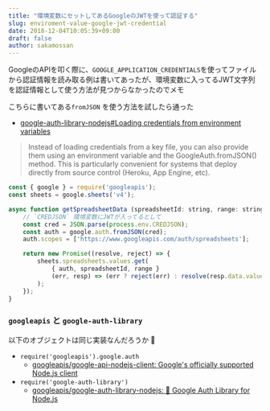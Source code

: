 ```yaml
---
title: "環境変数にセットしてあるGoogleのJWTを使って認証する"
slug: enviroment-value-google-jwt-credential
date: 2018-12-04T10:05:39+09:00
draft: false
author: sakamossan
---
```


GoogleのAPIを叩く際に、`GOOGLE_APPLICATION_CREDENTIALS`を使ってファイルから認証情報を読み取る例は書いてあったが、環境変数に入ってるJWT文字列を認証情報として使う方法が見つからなかったのでメモ

こちらに書いてある`fromJSON` を使う方法を試したら通った

- [google-auth-library-nodejs#Loading credentials from environment variables](https://github.com/googleapis/google-auth-library-nodejs#loading-credentials-from-environment-variables)

> Instead of loading credentials from a key file, you can also provide them using an environment variable and the GoogleAuth.fromJSON() method. This is particularly convenient for systems that deploy directly from source control (Heroku, App Engine, etc).

```js
const { google } = require('googleapis');
const sheets = google.sheets('v4');

async function getSpreadsheetData (spreadsheetId: string, range: string) {
    // `CREDJSON` 環境変数にJWTが入ってるとして
    const cred = JSON.parse(process.env.CREDJSON);
    const auth = google.auth.fromJSON(cred);
    auth.scopes = ['https://www.googleapis.com/auth/spreadsheets'];

    return new Promise((resolve, reject) => {
        sheets.spreadsheets.values.get(
            { auth, spreadsheetId, range }
            (err, resp) => (err ? reject(err) : resolve(resp.data.values)),
        );
    });
}
```

### `googleapis` と `google-auth-library`

以下のオブジェクトは同じ実装なんだろうか 🤔

- `require('googleapis').google.auth`
    - [googleapis/google-api-nodejs-client: Google's officially supported Node.js client](https://github.com/googleapis/google-api-nodejs-client)
- `require('google-auth-library')`
    - [googleapis/google-auth-library-nodejs: 🔑 Google Auth Library for Node.js](https://github.com/googleapis/google-auth-library-nodejs)
